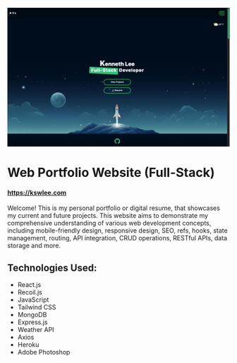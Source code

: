 ![Web Portfolio Image](https://raw.githubusercontent.com/spaceorb/kswlee.com/main/build/static/media/project1.71ff2d7a0eaad3f7a794.jpeg)

# Web Portfolio Website (Full-Stack)

#### https://kswlee.com

Welcome! This is my personal portfolio or digital resume, that showcases my current and future projects. This website aims to demonstrate my comprehensive understanding of various web development concepts, including mobile-friendly design, responsive design, SEO, refs, hooks, state management, routing, API integration, CRUD operations, RESTful APIs, data storage and more.

## Technologies Used:

- React.js
- Recoil.js
- JavaScript
- Tailwind CSS
- MongoDB
- Express.js
- Weather API
- Axios
- Heroku
- Adobe Photoshop
